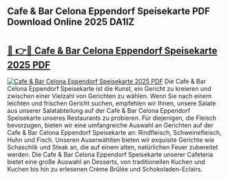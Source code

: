## Cafe & Bar Celona Eppendorf Speisekarte PDF Download Online 2025 DA1lZ

# <h2><a href="http://gc77fx.nevu.top/?p=Cafe+%26+Bar+Celona+Eppendorf+Speisekarte">🔗 👉🔴 Cafe & Bar Celona Eppendorf Speisekarte 2025 PDF</a></h2>

[![Cafe & Bar Celona Eppendorf Speisekarte 2025 PDF](https://i.imgur.com/dBaPXMq.png)](http://gc77fx.nevu.top/?p=Cafe+%26+Bar+Celona+Eppendorf+Speisekarte)
Die Cafe & Bar Celona Eppendorf Speisekarte ist die Kunst, ein Gericht zu kreieren und zwischen einer Vielzahl von Gerichten zu wählen. Wenn Sie nach einem leichten und frischen Gericht suchen, empfehlen wir Ihnen, unsere Salate aus unserer Salatabteilung auf der Cafe & Bar Celona Eppendorf Speisekarte unseres Restaurants zu probieren. Für diejenigen, die Fleisch bevorzugen, bieten wir eine umfangreiche Auswahl an Gerichten auf der Cafe & Bar Celona Eppendorf Speisekarte an: Rindfleisch, Schweinefleisch, Huhn und Fisch. Unseren Auserwählten bieten wir exquisite Gerichte wie Schaschlik und Steak an, die auf einem alten, natürlichen Feuer zubereitet werden. Die Cafe & Bar Celona Eppendorf Speisekarte unserer Cafeteria bietet eine große Auswahl an Desserts, von traditionellen Kuchen und Kuchen bis hin zu erlesenen Crème Brûlée und Schokoladen-Eclairs.
